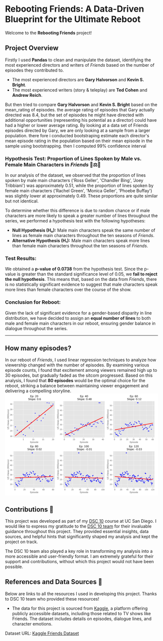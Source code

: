 # Rebooting Friends: A Data-Driven Blueprint for the Ultimate Reboot

Welcome to the **Rebooting Friends** project! 

## Project Overview

Firstly I used **Pandas** to clean and manipulate the dataset, identifying the most experienced directors and writers of *Friends* based on the number of episodes they contributed to. 

- The most experienced directors are **Gary Halvorson** and **Kevin S. Bright**.
- The most experienced writers (story & teleplay) are **Ted Cohen** and **Andrew Reich**.

But then tried to compare  **Gary Halvorson** and **Kevin S. Bright**  based on the mean_rating of episodes. the average rating of episodes that Gary actually directed was 8.4, but the set of episodes he might have directed with additional opportunities (representing his potential as a director) could have had a higher or lower average rating. By looking at a data set of Friends episodes directed by Gary, we are only looking at a sample from a larger population. there fore i conducted bootstraping estimate each director's mean episode rating in the population based on their mean episode in the sample using bootstrapping. then I computed 99% confidence interval 

### Hypothesis Test: Proportion of Lines Spoken by Male vs. Female Main Characters in *Friends*  👩⚖️🧑

In our analysis of the dataset, we observed that the proportion of lines spoken by male main characters ('Ross Geller', 'Chandler Bing', 'Joey Tribbiani') was approximately 0.51, while the proportion of lines spoken by female main characters ('Rachel Green', 'Monica Geller', 'Phoebe Buffay') was slightly lower at approximately 0.49. These proportions are quite similar but not identical.

To determine whether this difference is due to random chance or if male characters are more likely to speak a greater number of lines throughout the series, we performed a hypothesis test with the following hypotheses:

- **Null Hypothesis (H₀):** Male main characters speak the same number of lines as female main characters throughout the ten seasons of *Friends*.
- **Alternative Hypothesis (H₁):** Male main characters speak more lines than female main characters throughout the ten seasons of *Friends*.

### Test Results:

We obtained a **p-value of 0.0738** from the hypothesis test. Since the p-value is greater than the standard significance level of 0.05, we **fail to reject the null hypothesis**. This means that, based on the data from *Friends*, there is no statistically significant evidence to suggest that male characters speak more lines than female characters over the course of the show.

### Conclusion for Reboot:

Given the lack of significant evidence for a gender-based disparity in line distribution, we have decided to assign an **equal number of lines** to both male and female main characters in our reboot, ensuring gender balance in dialogue throughout the series.

---

## How many episodes?
In our reboot of *Friends*, I used linear regression techniques to analyze how viewership changed with the number of episodes. By examining various episode counts, I found that excitement among viewers remained high up to 30 episodes, but gradually faded as the sitcom progressed. Based on this analysis, I found that **80 episodes** would be the optimal choice for the reboot, striking a balance between maintaining viewer engagement and delivering a compelling storyline.
![Alt text](reboot_friends/images/lr.png)
## Contributions 🤝

This project was developed as part of my [DSC 10](https://catalog.ucsd.edu/courses/DSC.html) course at UC San Diego. I would like to express my gratitude to the [DSC 10 team](https://dsc10.com/staff/)  for their invaluable guidance throughout this project. They provided essential insights, data sources, and helpful hints that significantly shaped my analysis and kept the project on track.

The DSC 10 team also played a key role in transforming my analysis into a more accessible and user-friendly format. I am extremely grateful for their support and contributions, without which this project would not have been possible.

## References and Data Sources 📖

Below are links to all the resources I used in developing this project. Thanks to DSC 10 team who provided these resources!

- The data for this project is sourced from [Kaggle](https://www.kaggle.com), a platform offering publicly accessible datasets, including those related to TV shows like Friends. The dataset includes details on episodes, dialogue lines, and character emotions.

Dataset URL: [Kaggle Friends Dataset](https://www.kaggle.com/datasets/sujaykapadnis/friends?select=friends.csv)


